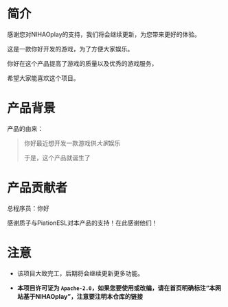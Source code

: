 # 简介

感谢您对NIHAOplay的支持，我们将会继续更新，为您带来更好的体验。

这是一款你好开发的游戏，为了方便大家娱乐。

你好在这个产品提高了游戏的质量以及优秀的游戏服务，

希望大家能喜欢这个项目。

# 产品背景

产品的由来：

> 你好最近想开发一款游戏供*大家*娱乐
> 
> 于是，这个产品就诞生了

# 产品贡献者

总程序员：你好

感谢质子与PiationESL对本产品的支持！在此感谢他们！
###
# 注意

- 该项目大致完工，后期将会继续更新更多功能。

- **本项目许可证为 `Apache-2.0`，如果您要使用或改编，请在首页明确标注“本网站基于NIHAOplay”，注意要注明本仓库的链接**


